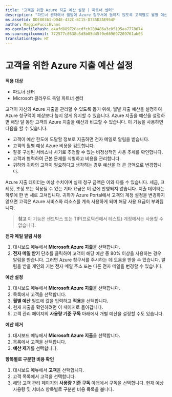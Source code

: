 ```yaml
---
title: "고객을 위한 Azure 지출 예산 설정 | 파트너 센터"
description: "파트너 센터에서 월말에 Azure 청구서에 놀라지 않도록 고객별로 월별 예산을 설정할 수 있습니다."
ms.assetid: DDE80361-D04E-432C-BC15-D735D2AE954F
author: MaggiePucciEvans
ms.openlocfilehash: a4afd889720acdfcb280486a3c05195aa7778674
ms.sourcegitcommit: 772577c0538a5d5b05d45f0e669697209761ab03
translationtype: HT
---
```

# <a name="set-an-azure-spending-budget-for-your-customers"></a>고객을 위한 Azure 지출 예산 설정

**적용 대상**

-  파트너 센터
-  Microsoft 클라우드 독일 파트너 센터

고객이 자신의 Azure 지출을 관리할 수 있도록 돕기 위해, 월별 지출 예산을 설정하여 Azure 청구액이 예상보다 높지 않게 유지할 수 있습니다. Azure 지출을 예산을 설정하면 해당 달 동안 고객의 Azure 지출을 예산과 비교할 수 있습니다. 이 기능을 사용하면 다음을 할 수 있습니다. 

-   고객이 예산 한도에 도달할 정보로 지출하면 전자 메일로 알림을 받습니다.
-   고객의 월별 예상 Azure 비용을 검토합니다.
-   잘못 구성된 서비스나 사기로 추정할 수 있는 비정상적인 사용 추세를 확인합니다.
-   고객과 협력하여 근본 문제를 식별하고 비용을 관리합니다.
-   귀하와 귀하의 고객이 필요하다고 생각하는 경우 예산을 더 큰 금액으로 변경합니다.

Azure 지출 데이터는 예상 수치이며 실제 청구 금액은 이와 다를 수 있습니다. 세금, 크레딧, 조정 또는 적용될 수 있는 기타 요금은 이 값에 반영되지 않습니다. 지출 데이터는 하루에 한 번 새로 고쳐집니다. 귀하가 Azure Portal에서 고객의 계정 설정을 변경하지 않으면 고객은 Azure 서비스와 리소스를 계속 사용하게 되며 해당 사용 요금이 부과됩니다. 

>**참고** 이 기능은 샌드박스 또는 TIP(프로덕션에서 테스트) 계정에서는 사용할 수 없습니다.

**전자 메일 알림 사용**

1.  대시보드 메뉴에서 **Microsoft Azure 지출**을 선택합니다.
2.  **전자 메일 받기** 단추를 클릭하여 고객이 해당 예산 중 80% 이상을 사용하는 경우 알림을 받습니다. 그러면 Azure 청구서를 주시하는 데 도움을 받을 수 있습니다. 알림을 받을 개인의 기본 전자 메일 주소 또는 다른 전자 메일을 변경할 수 있습니다.

<a href="" id="setabudget"></a>
**예산 설정**

1.  대시보드 메뉴에서 **Microsoft Azure 지출**을 선택합니다.
2.  목록에서 고객을 선택합니다.
3.  **월별 예산** 필드에 값을 입력하고 **적용**을 선택합니다.
4.  현재 지출을 확인하려면 이 페이지로 돌아갑니다.
5.  고객 관리 페이지의 **사용량 기준 구독** 아래에서 개별 예산을 설정할 수도 있습니다.

<a href="" id="removeabudget"></a>
**예산 제거**

1.  대시보드 메뉴에서 **Microsoft Azure 지출**을 선택합니다.
2.  목록에서 고객을 선택합니다.
3.  **예산 제거**를 선택합니다.

<a href="" id="seeitemizedcosts"></a>
**항목별로 구분한 비용 확인**

1.  대시보드 메뉴에서 **고객**을 선택합니다.
2.  고객 목록에서 고객을 선택합니다.
3.  해당 고객 관리 페이지의 **사용량 기준 구독** 아래에서 구독을 선택합니다. 현재 예상 사용량 및 서비스 항목별로 구분한 비용 목록을 봅니다.


 

 



